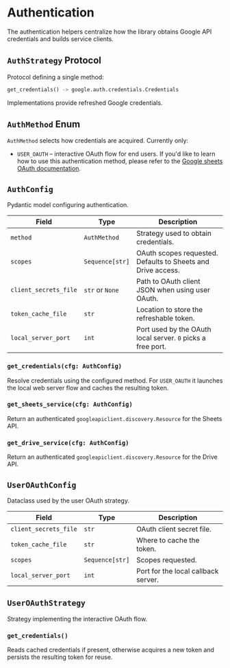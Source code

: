 # Authentication

The authentication helpers centralize how the library obtains Google API
credentials and builds service clients.

## `AuthStrategy` Protocol
Protocol defining a single method:

```python
get_credentials() -> google.auth.credentials.Credentials
```
Implementations provide refreshed Google credentials.

## `AuthMethod` Enum
`AuthMethod` selects how credentials are acquired. Currently only:

- `USER_OAUTH` – interactive OAuth flow for end users. If you'd like to learn how to use this authentication method, please refer to the [Google sheets OAuth documentation](https://developers.google.com/workspace/sheets/api/quickstart/python).

## `AuthConfig`
Pydantic model configuring authentication.

| Field | Type | Description |
| --- | --- | --- |
| `method` | `AuthMethod` | Strategy used to obtain credentials. |
| `scopes` | `Sequence[str]` | OAuth scopes requested. Defaults to Sheets and Drive access. |
| `client_secrets_file` | `str` or `None` | Path to OAuth client JSON when using user OAuth. |
| `token_cache_file` | `str` | Location to store the refreshable token. |
| `local_server_port` | `int` | Port used by the OAuth local server. `0` picks a free port. |

### `get_credentials(cfg: AuthConfig)`
Resolve credentials using the configured method. For `USER_OAUTH` it
launches the local web server flow and caches the resulting token.

### `get_sheets_service(cfg: AuthConfig)`
Return an authenticated `googleapiclient.discovery.Resource` for the Sheets API.

### `get_drive_service(cfg: AuthConfig)`
Return an authenticated `googleapiclient.discovery.Resource` for the Drive API.

## `UserOAuthConfig`
Dataclass used by the user OAuth strategy.

| Field | Type | Description |
| --- | --- | --- |
| `client_secrets_file` | `str` | OAuth client secret file. |
| `token_cache_file` | `str` | Where to cache the token. |
| `scopes` | `Sequence[str]` | Scopes requested. |
| `local_server_port` | `int` | Port for the local callback server. |

## `UserOAuthStrategy`
Strategy implementing the interactive OAuth flow.

### `get_credentials()`
Reads cached credentials if present, otherwise acquires a new token and
persists the resulting token for reuse.